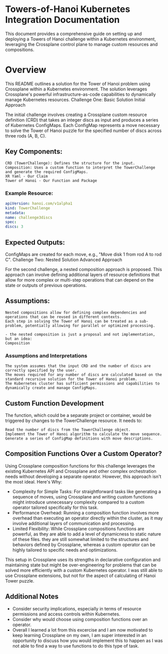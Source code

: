# Towers-of-Hanoi Kubernetes Integration Documentation

This document provides a comprehensive guide on setting up and deploying a Towers of Hanoi challenge within a Kubernetes environment, leveraging the Crossplane control plane to manage custom resources and compositions.

# Overview

This README outlines a solution for the Tower of Hanoi problem using Crossplane within a Kubernetes environment. The solution leverages Crossplane's powerful infrastructure-as-code capabilities to dynamically manage Kubernetes resources.
Challenge One: Basic Solution
Initial Approach

The initial challenge involves creating a Crossplane custom resource definition (CRD) that takes an integer discs as input and produces a series of Kubernetes ConfigMaps. Each ConfigMap represents a move necessary to solve the Tower of Hanoi puzzle for the specified number of discs across three rods (A, B, C).

## Key Components:

    CRD (TowerChallenge): Defines the structure for the input.
    Composition: Uses a custom function to interpret the TowerChallenge and generate the required ConfigMaps.
    XR Yaml - Our Claim
    Tower of Hanoi - Our Function and Package

### Example Resource:

```yaml
apiVersion: hanoi.com/v1alpha1
kind: TowerChallenge
metadata:
name: challenge3discs
spec:
discs: 3
```

## Expected Outputs:

ConfigMaps are created for each move, e.g., "Move disk 1 from rod A to rod C".
Challenge Two: Nested Solution
Advanced Approach

For the second challenge, a nested composition approach is proposed. This approach can involve defining additional layers of resource definitions that allow for more complex or multi-step operations that can depend on the state or outputs of previous operations.

## Assumptions:

    Nested compositions allow for defining complex dependencies and operations that can be reused in different contexts.
    Each step in solving the Tower of Hanoi can be treated as a sub-problem, potentially allowing for parallel or optimized processing.

    - the nested composition is just a proposal and not implementation, but an idea:
    Composition

### Assumptions and Interpretations

    The system assumes that the input CRD and the number of discs are correctly specified by the user.
    The moves required for any number of discs are calculated based on the standard recursive solution for the Tower of Hanoi problem.
    The Kubernetes cluster has sufficient permissions and capabilities to dynamically create and manage ConfigMaps.

## Custom Function Development

The function, which could be a separate project or container, would be triggered by changes to the TowerChallenge resource. It needs to:

    Read the number of discs from the TowerChallenge object.
    Implement the Tower of Hanoi algorithm to calculate the move sequence.
    Generate a series of ConfigMap definitions with move descriptions.

## Composition Functions Over a Custom Operator?

Using Crossplane composition functions for this challenge leverages the existing Kubernetes API and Crossplane and other complex orchestration needs without developing a separate operator. However, this approach isn't the most ideal. Here's Why:

- Complexity for Simple Tasks: For straightforward tasks like generating a sequence of moves, using Crossplane and writing custom functions might introduce unnecessary complexity compared to a custom operator tailored specifically for this task.
- Performance Overhead: Running a composition function involves more overhead than executing an operator directly within the cluster, as it may involve additional layers of communication and processing.
- Limited Flexibility: While Crossplane compositions functions are powerful, as they are able to add a level of dynamicness to static nature of these files. they are still somewhat limited to the structures and behaviors defined by Crossplane, whereas a custom operator can be highly tailored to specific needs and optimizations.

This setup in Crossplane uses its strengths in declarative configuration and maintaining state but might be over-engineering for problems that can be solved more efficiently with a custom Kubernetes operator. I was still able to use Crossplane extensions, but not for the aspect of calculating of Hanoi Tower puzzle.

## Additional Notes

- Consider security implications, especially in terms of resource permissions and access controls within Kubernetes.
- Consider why would choose using composition functions over an operator.
- Overall I learned a lot from this excercise and I am now motivated to keep learning Crossplane on my own, I am super interested in an opportunity to discuss how you would implement this to happen as I was not able to find a way to use functions to do this type of task.
